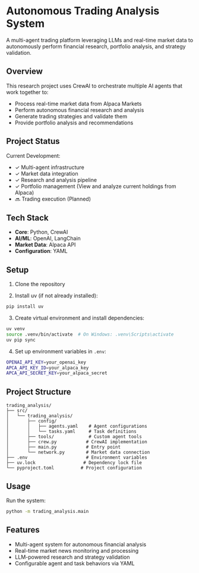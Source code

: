 # Autonomous Trading Analysis System

A multi-agent trading platform leveraging LLMs and real-time market data to autonomously perform financial research, portfolio analysis, and strategy validation.

## Overview

This research project uses CrewAI to orchestrate multiple AI agents that work together to:
- Process real-time market data from Alpaca Markets
- Perform autonomous financial research and analysis
- Generate trading strategies and validate them
- Provide portfolio analysis and recommendations

## Project Status

Current Development:
- ✓ Multi-agent infrastructure
- ✓ Market data integration
- ✓ Research and analysis pipeline
- ✓ Portfolio management (View and analyze current holdings from Alpaca)
- 🔜 Trading execution (Planned)

## Tech Stack

- **Core**: Python, CrewAI
- **AI/ML**: OpenAI, LangChain
- **Market Data**: Alpaca API
- **Configuration**: YAML

## Setup

1. Clone the repository

2. Install uv (if not already installed):
```bash
pip install uv
```

3. Create virtual environment and install dependencies:
```bash
uv venv
source .venv/bin/activate  # On Windows: .venv\Scripts\activate
uv pip sync
```

4. Set up environment variables in `.env`:
```bash
OPENAI_API_KEY=your_openai_key
APCA_API_KEY_ID=your_alpaca_key
APCA_API_SECRET_KEY=your_alpaca_secret
```

## Project Structure

```
trading_analysis/
├── src/
│   └── trading_analysis/
│       ├── config/
│       │   ├── agents.yaml    # Agent configurations
│       │   └── tasks.yaml     # Task definitions
│       ├── tools/             # Custom agent tools
│       ├── crew.py           # CrewAI implementation
│       ├── main.py           # Entry point
│       └── network.py        # Market data connection
├── .env                      # Environment variables
├── uv.lock                  # Dependency lock file
└── pyproject.toml          # Project configuration
```

## Usage

Run the system:
```bash
python -m trading_analysis.main
```

## Features

- Multi-agent system for autonomous financial analysis
- Real-time market news monitoring and processing
- LLM-powered research and strategy validation
- Configurable agent and task behaviors via YAML
